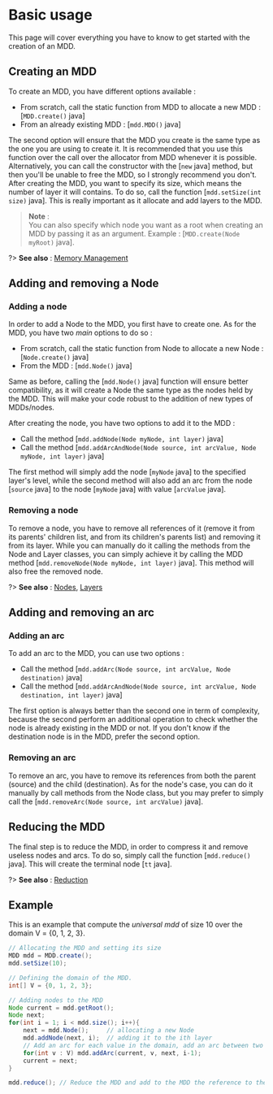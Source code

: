 # Basic usage <!-- {docsify-ignore-all} -->
This page will cover everything you have to know to get started with the creation of an MDD.

## Creating an MDD <!-- {docsify-ignore} -->
To create an MDD, you have different options available : 
* From scratch, call the static function from MDD to allocate a new MDD : [`MDD.create()` java]
* From an already existing MDD : [`mdd.MDD()` java]

The second option will ensure that the MDD you create is the same type as the one you are using to create it. It is recommended that you use this function over the call over the allocator from MDD whenever it is possible.
Alternatively, you can call the constructor with the [`new` java] method, but then you'll be unable to free the MDD, so I strongly recommend you don't.  
After creating the MDD, you want to specify its size, which means the number of layer it will contains. To do so, call the function [`mdd.setSize(int size)` java]. This is really important as it allocate and add layers to the MDD.

> **Note** :  
> You can also specify which node you want as a root when creating an MDD by passing it as an argument. Example : [`MDD.create(Node myRoot)` java].

?> **See also** : [Memory Management](allocatorof)


## Adding and removing a Node <!-- {docsify-ignore} -->

### Adding a node <!-- {docsify-ignore} -->
In order to add a Node to the MDD, you first have to create one. As for the MDD, you have two _main_ options to do so : 
* From scratch, call the static function from Node to allocate a new Node : [`Node.create()` java]
* From the MDD : [`mdd.Node()` java]

Same as before, calling the [`mdd.Node()` java] function will ensure better compatibility, as it will create a Node the same type as the nodes held by the MDD. This will make your code robust to the addition of new types of MDDs/nodes.

After creating the node, you have two options to add it to the MDD : 
* Call the method [`mdd.addNode(Node myNode, int layer)` java]
* Call the method [`mdd.addArcAndNode(Node source, int arcValue, Node myNode, int layer)` java]

The first method will simply add the node [`myNode` java] to the specified layer's level, while the second method will also add an arc from the node [`source` java] to the node [`myNode` java] with value [`arcValue` java].

### Removing a node <!-- {docsify-ignore} -->
To remove a node, you have to remove all references of it (remove it from its parents' children list, and from its children's parents list) and removing it from its layer. While you can manually do it calling the methods from the Node and Layer classes, you can simply achieve it by calling the MDD method [`mdd.removeNode(Node myNode, int layer)` java]. This method will also free the removed node.


?> **See also** : [Nodes](structure-and-elements?id=nodes), [Layers](structure-and-elements?id=layers)


## Adding and removing an arc <!-- {docsify-ignore} -->

### Adding an arc <!-- {docsify-ignore} -->
To add an arc to the MDD, you can use two options : 
* Call the method [`mdd.addArc(Node source, int arcValue, Node destination)` java]
* Call the method [`mdd.addArcAndNode(Node source, int arcValue, Node destination, int layer)` java]

The first option is always better than the second one in term of complexity, because the second perform an additional operation to check whether the node is already existing in the MDD or not. If you don't know if the destination node is in the MDD, prefer the second option.

### Removing an arc <!-- {docsify-ignore} -->
To remove an arc, you have to remove its references from both the parent (source) and the child (destination). As for the node's case, you can do it manually by call methods from the Node class, but you may prefer to simply call the [`mdd.removeArc(Node source, int arcValue)` java].


## Reducing the MDD <!-- {docsify-ignore} -->
The final step is to reduce the MDD, in order to compress it and remove useless nodes and arcs. To do so, simply call the function [`mdd.reduce()` java]. This will create the terminal node [`tt` java].

?> **See also** : [Reduction](operation-on-the-mdd?id=reduction)


## Example <!-- {docsify-ignore} -->
This is an example that compute the _universal mdd_ of size 10 over the domain V = {0, 1, 2, 3}.
```java
// Allocating the MDD and setting its size
MDD mdd = MDD.create();
mdd.setSize(10);

// Defining the domain of the MDD.
int[] V = {0, 1, 2, 3};

// Adding nodes to the MDD
Node current = mdd.getRoot();
Node next;
for(int i = 1; i < mdd.size(); i++){
    next = mdd.Node();     // allocating a new Node
    mdd.addNode(next, i);  // adding it to the ith layer
    // Add an arc for each value in the domain, add an arc between two nodes current and next
    for(int v : V) mdd.addArc(current, v, next, i-1);
    current = next;
}

mdd.reduce(); // Reduce the MDD and add to the MDD the reference to the tt node
```